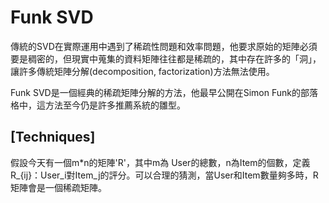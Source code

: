 # Funk SVD
傳統的SVD在實際運用中遇到了稀疏性問題和效率問題，他要求原始的矩陣必須要是稠密的，但現實中蒐集的資料矩陣往往都是稀疏的，其中存在許多的「洞」，讓許多傳統矩陣分解(decomposition, factorization)方法無法使用。<br>

Funk SVD是一個經典的稀疏矩陣分解的方法，他最早公開在Simon Funk的部落格中，這方法至今仍是許多推薦系統的雛型。<br>

## [Techniques]

假設今天有一個m*n的矩陣'R'，其中m為 User的總數，n為Item的個數，定義R_{ij}：User_i對Item_j的評分。可以合理的猜測，當User和Item數量夠多時，R矩陣會是一個稀疏矩陣。<br>
